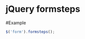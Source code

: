 jQuery formsteps
================================

#Example

```javascript
$('form').formsteps();
```
